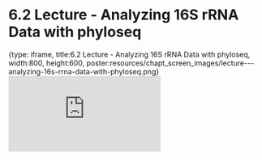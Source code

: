 # 6.2 Lecture - Analyzing 16S rRNA Data with phyloseq
 
{type: iframe, title:6.2 Lecture - Analyzing 16S rRNA Data with phyloseq, width:800, height:600, poster:resources/chapt_screen_images/lecture---analyzing-16s-rrna-data-with-phyloseq.png}
![](https://sayumiyork.github.io/miniCURE-16S_Test/lecture---analyzing-16s-rrna-data-with-phyloseq.html)
 

 
